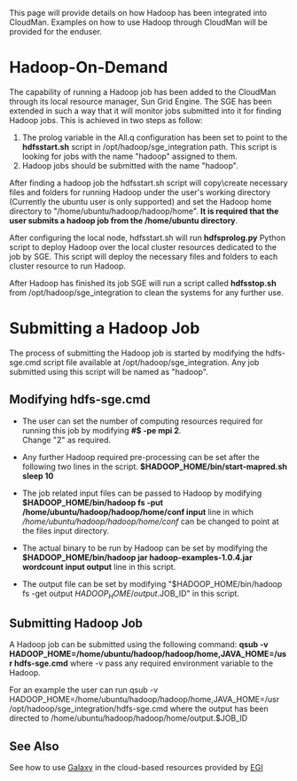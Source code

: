 <slot name="/cloudman/header" />

<slot name="/cloudman/linkbox-horizontal" />

This page will provide details on how Hadoop has been integrated into CloudMan. Examples on how to use Hadoop through CloudMan will be provided for the enduser.

# Hadoop-On-Demand

The capability of running a Hadoop job has been added to the CloudMan through its local resource manager, Sun Grid Engine. The SGE has been extended in such a way that it will monitor jobs submitted into it for finding Hadoop jobs. This is achieved in two steps as follow:
1. The prolog variable in the All.q configuration has been set to point to the **hdfsstart.sh** script in /opt/hadoop/sge_integration path. This script is looking for jobs with the name "hadoop" assigned to them.
2. Hadoop jobs should be submitted with the name "hadoop".

After finding a hadoop job the hdfsstart.sh script will copy\create necessary files and folders for running Hadoop under the user's working directory (Currently the ubuntu user is only supported) and set the Hadoop home directory to "/home/ubuntu/hadoop/hadoop/home". **It is required that the user submits a hadoop job from the /home/ubuntu directory**.

After configuring the local node, hdfsstart.sh will run **hdfsprolog.py** Python script to deploy Hadoop over the local cluster resources dedicated to the job by SGE. This script will deploy the necessary files and folders to each cluster resource to run Hadoop.

After Hadoop has finished its job SGE will run a script called **hdfsstop.sh** from /opt/hadoop/sge_integration to clean the systems for any further use.

# Submitting a Hadoop Job

The process of submitting the Hadoop job is started by modifying the hdfs-sge.cmd script file available at /opt/hadoop/sge_integration. Any job submitted using this script will be named as "hadoop".

## Modifying hdfs-sge.cmd

* The user can set the number of computing resources required for running this job by modifying
    **#$ -pe mpi 2**.<br />
    Change "2" as required.

* Any further Hadoop required pre-processing can be set after the following two lines in the script.
    **$HADOOP_HOME/bin/start-mapred.sh**
    **sleep 10**

* The job related input files can be passed to Hadoop by modifying
    **$HADOOP_HOME/bin/hadoop fs -put /home/ubuntu/hadoop/hadoop/home/conf input**
    line in which
      */home/ubuntu/hadoop/hadoop/home/conf*
    can be changed to point at the files input directory.

* The actual binary to be run by Hadoop can be set by modifying the
    **$HADOOP_HOME/bin/hadoop jar hadoop-examples-1.0.4.jar  wordcount input output**
    line in this script.

* The output file can be set by modifying
    "$HADOOP_HOME/bin/hadoop fs -get output $HADOOP_HOME/output.$JOB_ID"
    in this script.

## Submitting Hadoop Job

A Hadoop job can be submitted using the following command:
              **qsub -v HADOOP_HOME=/home/ubuntu/hadoop/hadoop/home,JAVA_HOME=/usr hdfs-sge.cmd**
 where -v pass any required environment variable to the Hadoop.

For an example the user can run
         qsub -v HADOOP_HOME=/home/ubuntu/hadoop/hadoop/home,JAVA_HOME=/usr /opt/hadoop/sge_integration/hdfs-sge.cmd
where the output has been directed to
         /home/ubuntu/hadoop/hadoop/home/output.$JOB_ID
         
## See Also

See how to use [Galaxy](https://wiki.egi.eu/wiki/Galaxy_workflows_with_EC3) in the cloud-based resources provided by [EGI](https://www.egi.eu/)
